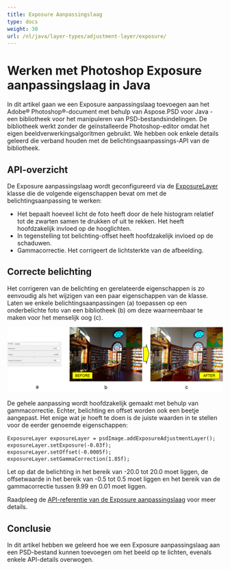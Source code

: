 ```yaml
---
title: Exposure Aanpassingslaag
type: docs
weight: 30
url: /nl/java/layer-types/adjustment-layer/exposure/
---
```


# Werken met Photoshop Exposure aanpassingslaag in Java

In dit artikel gaan we een Exposure aanpassingslaag toevoegen aan het Adobe® Photoshop®-document met behulp van Aspose.PSD voor Java - een bibliotheek voor het manipuleren van PSD-bestandsindelingen. De bibliotheek werkt zonder de geïnstalleerde Photoshop-editor omdat het eigen beeldverwerkingsalgoritmen gebruikt. We hebben ook enkele details geleerd die verband houden met de belichtingsaanpassings-API van de bibliotheek.

## API-overzicht

De Exposure aanpassingslaag wordt geconfigureerd via de [ExposureLayer](https://reference.aspose.com/psd/java/com.aspose.psd.fileformats.psd.layers.adjustmentlayers/exposurelayer) klasse die de volgende eigenschappen bevat om met de belichtingsaanpassing te werken:

- Het bepaalt hoeveel licht de foto heeft door de hele histogram relatief tot de zwarten samen te drukken of uit te rekken. Het heeft hoofdzakelijk invloed op de hooglichten.
- In tegenstelling tot belichting-offset heeft hoofdzakelijk invloed op de schaduwen.
- Gammacorrectie. Het corrigeert de lichtsterkte van de afbeelding.

## Correcte belichting

Het corrigeren van de belichting en gerelateerde eigenschappen is zo eenvoudig als het wijzigen van een paar eigenschappen van de klasse. Laten we enkele belichtingsaanpassingen (a) toepassen op een onderbelichte foto van een bibliotheek (b) om deze waarneembaar te maken voor het menselijk oog (c).

![Voorbeeld van Exposure Aanpassingslaag](exposure-adjustment-layer-figure-1.png)

De gehele aanpassing wordt hoofdzakelijk gemaakt met behulp van gammacorrectie. Echter, belichting en offset worden ook een beetje aangepast. Het enige wat je hoeft te doen is de juiste waarden in te stellen voor de eerder genoemde eigenschappen:

    ExposureLayer exposureLayer = psdImage.addExposureAdjustmentLayer();
    exposureLayer.setExposure(-0.03f);
    exposureLayer.setOffset(-0.0005f);
    exposureLayer.setGammaCorrection(1.85f);

Let op dat de belichting in het bereik van -20.0 tot 20.0 moet liggen, de offsetwaarde in het bereik van -0.5 tot 0.5 moet liggen en het bereik van de gammacorrectie tussen 9.99 en 0.01 moet liggen.

Raadpleeg de [API-referentie van de Exposure aanpassingslaag](https://reference.aspose.com/psd/java/com.aspose.psd.fileformats.psd.layers.adjustmentlayers/ExposureLayer) voor meer details.

## Conclusie

In dit artikel hebben we geleerd hoe we een Exposure aanpassingslaag aan een PSD-bestand kunnen toevoegen om het beeld op te lichten, evenals enkele API-details overwogen.
